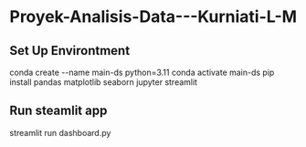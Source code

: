 # Proyek-Analisis-Data---Kurniati-L-M
## Set Up Environtment
conda create --name main-ds python=3.11
conda activate main-ds
pip install pandas matplotlib seaborn jupyter streamlit 
## Run steamlit app
streamlit run dashboard.py

